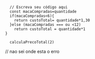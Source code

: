 ```function calculaPrecoTotal(quantidade) {
  // Escreva seu código aqui
  const macaCompradas=quantidade
  if(macaCompradas<6){
    return custoTotal= quantidade*1,30
  }else (macaCompradas === ou <12)
    return custoTotal = quantidade*1
}  
    
  calculaPrecoTotal(2)
  ```

// nao sei onde esta o erro